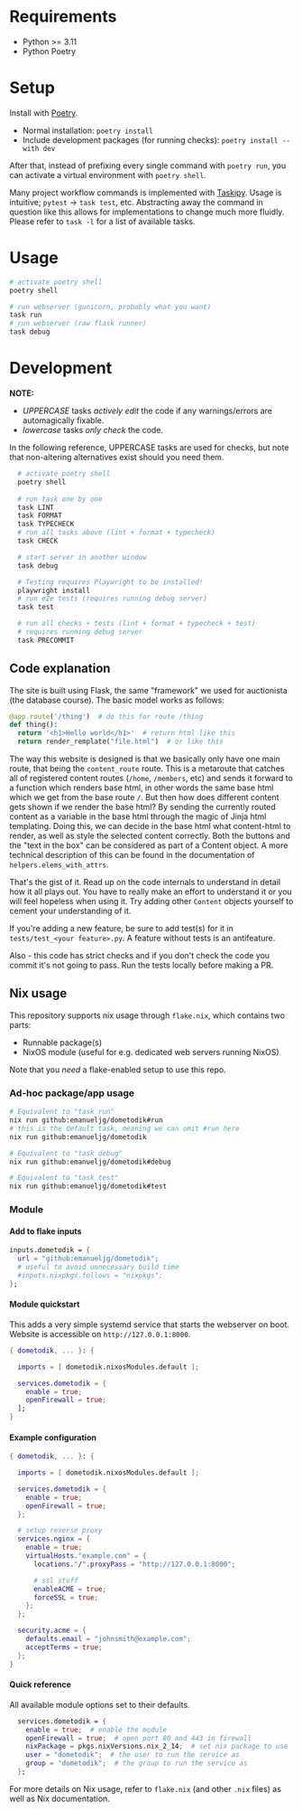 # Requirements
* Python >= 3.11 
* Python Poetry

# Setup
Install with [Poetry](https://python-poetry.org/docs/#installation).
- Normal installation: `poetry install`
- Include development packages (for running checks): `poetry install --with dev`

After that, instead of prefixing every single command with `poetry run`, you can activate a
virtual environment with `poetry shell`.

Many project workflow commands is implemented with [Taskipy](https://github.com/taskipy/taskipy).
Usage is intuitive; `pytest` -> `task test`, etc. 
Abstracting away the command in question like this allows for implementations to change much more fluidly.
Please refer to `task -l` for a list of available tasks.

# Usage
```sh
# activate poetry shell
poetry shell

# run webserver (gunicorn, probably what you want)
task run
# run webserver (raw flask runner)
task debug
```

# Development
**NOTE:**
- *UPPERCASE* tasks *actively edit* the code if any warnings/errors are automagically fixable.
- *lowercase* tasks *only check* the code.

In the following reference, UPPERCASE tasks are used for checks, but note that non-altering alternatives exist
should you need them.
```sh
  # activate poetry shell
  poetry shell
  
  # run task one by one
  task LINT
  task FORMAT
  task TYPECHECK  
  # run all tasks above (lint + format + typecheck) 
  task CHECK

  # start server in another window
  task debug

  # Testing requires Playwright to be installed!
  playwright install
  # run e2e tests (requires running debug server)
  task test

  # run all checks + tests (lint + format + typecheck + test) 
  # requires running debug server
  task PRECOMMIT
```

## Code explanation
The site is built using Flask, the same "framework" we used
for auctionista (the database course). 
The basic model works as follows:
```py
@app.route('/thing')  # do this for route /thing 
def thing():
  return '<h1>Hello world</h1>'  # return html like this
  return render_remplate("file.html")  # or like this
```
The way this website is designed is that we basically only have one main route, that being
the `content_route` route. This is a metaroute that catches all of registered content routes (`/home`, `/members`, etc) 
and sends it forward to a function which renders base html, 
in other words the same base html which we get from the base route `/`. But then how does different content gets shown
if we render the base html? By sending the currently routed content as a variable in the base html through
the magic of Jinja html templating. Doing this, we can decide in the base html what content-html to render,
as well as style the selected content correctly. Both the buttons and the "text in the box" can be considered as
part of a Content object. A more technical description of this can be found in the documentation of 
`helpers.elems_with_attrs`. 

That's the gist of it. Read up on the code internals to understand in detail how it all plays out. You have to really
make an effort to understand it or you will feel hopeless when using it. Try adding other
`Content` objects yourself to cement your understanding of it.

If you're adding a new feature, be sure to add test(s) for it in `tests/test_<your feature>.py`. A feature without
tests is an antifeature.

Also - this code has strict checks and if you don't check the code you commit it's not going to pass. Run the tests
locally before making a PR. 


## Nix usage
This repository supports nix usage through `flake.nix`, which contains two parts:
  - Runnable package(s)
  - NixOS module (useful for e.g. dedicated web servers running NixOS) 

Note that you *need* a flake-enabled setup to use this repo.

### Ad-hoc package/app usage
```sh
# Equivalent to "task run"
nix run github:emanueljg/dometodik#run
# this is the default task, meaning we can omit #run here
nix run github:emanueljg/dometodik

# Equivalent to "task debug"
nix run github:emanueljg/dometodik#debug

# Equivalent to "task test"
nix run github:emanueljg/dometodik#test
```

### Module

#### Add to flake inputs
```nix
inputs.dometodik = {
  url = "github:emanueljg/dometodik";
  # useful to avoid unnecessary build time
  #inputs.nixpkgs.follows = "nixpkgs"; 
};
```
#### Module quickstart
This adds a very simple systemd service that starts the webserver on boot.
Website is accessible on `http://127.0.0.1:8000`.
```nix
{ dometodik, ... }: {

  imports = [ dometodik.nixosModules.default ];

  services.dometodik = {
    enable = true;
    openFirewall = true; 
  ];
}
```

#### Example configuration
```nix
{ dometodik, ... }: {

  imports = [ dometodik.nixosModules.default ];

  services.dometodik = {
    enable = true;
    openFirewall = true;
  };

  # setup reverse proxy
  services.nginx = {
    enable = true;
    virtualHosts."example.com" = {
      locations."/".proxyPass = "http://127.0.0.1:8000";

      # ssl stuff
      enableACME = true;
      forceSSL = true;
    };
  };

  security.acme = {
    defaults.email = "johnsmith@example.com";
    acceptTerms = true;
  };
}
```
#### Quick reference
All available module options set to their defaults.
```nix
  services.dometodik = {
    enable = true;  # enable the module
    openFirewall = true;  # open port 80 and 443 in firewall
    nixPackage = pkgs.nixVersions.nix_2_14;  # set nix package to use
    user = "dometodik";  # the user to run the service as
    group = "dometodik";  # the group to run the service as
  };
```

For more details on Nix usage, refer to `flake.nix` (and other `.nix` files)
as well as Nix documentation.





 

